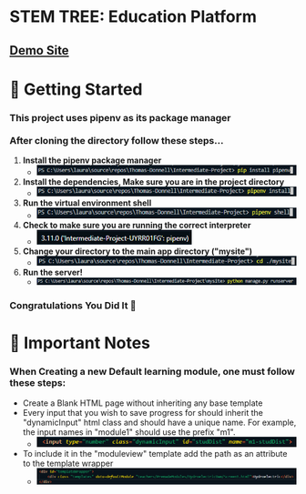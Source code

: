 STEM TREE: Education Platform
=============
## [Demo Site](https://clarkdonnell.pythonanywhere.com/)
# 🚀 Getting Started
### This project uses pipenv as its package manager <br><br> After cloning the directory follow these steps...
1. **Install the pipenv package manager**
    * ![pic](screenshots/pipenvinstall.png)
2. **Install the dependencies, Make sure you are in the project directory**
    * ![pic](screenshots/installdependants.png)
3. **Run the virtual environment shell**
    * ![pic](screenshots/pipenvshell.png)
4. **Check to make sure you are running the correct interpreter**
    * ![pic](screenshots/interpreter.png)
5. **Change your directory to the main app directory ("mysite")**
    * ![pic](screenshots/changedirectory.png)
6. **Run the server!**
    * ![pic](screenshots/runserver.png)

### Congratulations You Did It :tada:

# :notebook: Important Notes
### When Creating a new Default learning module, one must follow these steps:
* Create a Blank HTML page without inheriting any base template
* Every input that you wish to save progress for should inherit the "dynamicInput" html class and should have a unique name. For example, the input names in "module1" should use the prefix "m1". 
   * ![pic](screenshots/dynamicinput.png)
* To include it in the "moduleview" template add the path as an attribute to the template wrapper
   * ![pic](screenshots/template.png)
